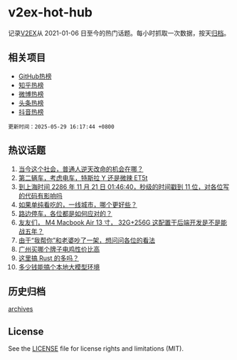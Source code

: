 # v2ex-hot-hub

 记录[V2EX](https://www.v2ex.com/)从 2021-01-06 日至今的热门话题。每小时抓取一次数据，按天[归档](archives)。
 
 ## 相关项目

- [GitHub热榜](https://github.com/lonnyzhang423/github-hot-hub)
- [知乎热榜](https://github.com/lonnyzhang423/zhihu-hot-hub)
- [微博热榜](https://github.com/lonnyzhang423/weibo-hot-hub)
- [头条热榜](https://github.com/lonnyzhang423/toutiao-hot-hub)
- [抖音热榜](https://github.com/lonnyzhang423/douyin-hot-hub)


 `更新时间：2025-05-29 16:17:44 +0800`

## 热议话题

1. [当今这个社会，普通人逆天改命的机会在哪？](https://www.v2ex.com/t/1134958)
1. [第二辆车，考虑电车，特斯拉 Y 还是微辣 ET5t](https://www.v2ex.com/t/1135041)
1. [到上海时间 2286 年 11 月 21 日 01:46:40，秒级的时间戳到 11 位，对各位写的代码有影响吗](https://www.v2ex.com/t/1135042)
1. [如果单纯看吃的，一线城市，哪个更好些？](https://www.v2ex.com/t/1135005)
1. [路边停车，各位都是如何应对的？](https://www.v2ex.com/t/1135063)
1. [友友们， M4 Macbook Air 13 寸， 32G+256G 这配置干后端开发是不是能战五年？](https://www.v2ex.com/t/1135050)
1. [由于“我帮你”和老婆吵了一架，想问问各位的看法](https://www.v2ex.com/t/1135164)
1. [广州买哪个牌子电鸡性价比高](https://www.v2ex.com/t/1135100)
1. [这里搞 Rust 的多吗？](https://www.v2ex.com/t/1135037)
1. [多少钱能搞个本地大模型环境](https://www.v2ex.com/t/1135040)

## 历史归档

[archives](archives)

## License

See the [LICENSE](LICENSE) file for license rights and limitations (MIT).
